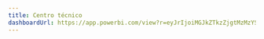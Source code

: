 ```yaml
---
title: Centro técnico
dashboardUrl: https://app.powerbi.com/view?r=eyJrIjoiMGJkZTkzZjgtMzMzYS00OTg5LTk2NGItYTMxNzM4MzIxZTI5IiwidCI6ImY5ZjQyOGE0LTI1MTgtNDk5YS04ZTY1LTdiMjU1ODEwMGRlMyIsImMiOjR9
---
```

